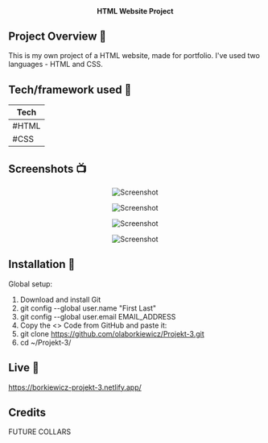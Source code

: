 <br>

</h1>

<h4 align="center">HTML Website Project</h4>





## Project Overview 🎉


This is my own project of a HTML website, made for portfolio. 
I've used two languages - HTML and CSS. 



## Tech/framework used 🔧

| Tech                                                  
| ---------------------------------------------------
| #HTML
| #CSS



## Screenshots 📺


<p align="center">
    <img src="https://user-images.githubusercontent.com/120216579/234535423-94775e3d-c765-4132-be0f-bb4f600f465e.png" alt="Screenshot">
</p>

<p align="center">
    <img src="https://user-images.githubusercontent.com/120216579/234535669-2a799f27-a40d-4e7e-af11-dfcddf15fa21.png" alt="Screenshot">
</p>

<p align="center">
    <img src="https://user-images.githubusercontent.com/120216579/234535935-abdce59f-f00b-479f-aa32-58077c6769a8.png" alt="Screenshot">
</p>

<p align="center">
 <img src="https://user-images.githubusercontent.com/120216579/234536193-a98e7705-4cae-4cf5-90fc-5a57290098ac.png" alt="Screenshot">
</p>


## Installation 💾

Global setup:

  1. Download and install Git
  2. git config --global user.name "First Last"
  3. git config --global user.email EMAIL_ADDRESS
  4. Copy the <> Code from GitHub and paste it:
  5. git clone https://github.com/olaborkiewicz/Projekt-3.git
  6. cd ~/Projekt-3/



## Live 📍

https://borkiewicz-projekt-3.netlify.app/



## Credits 

FUTURE COLLARS
  
